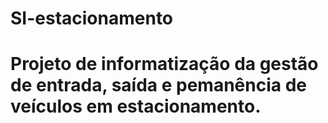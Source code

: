 # SI-estacionamento
# Projeto de informatização da gestão de entrada, saída e pemanência de veículos em estacionamento.
#

